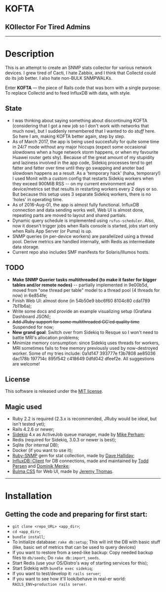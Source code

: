 # KOFTA
## KOllector For Tired Admins

---

# Description
This is an attempt to create an SNMP stats collector for various network devices.
I grew tired of Cacti, I hate Zabbix, and I think that Collectd could do its job
better. I also hate non-BULK SNMPWALKs.

Enter **KOFTA** — the piece of Rails code that was born with a single purpose: To
replace Collectd and to feed InfluxDB with data, with style.

## State
* I was thinking about saying something about discontinuing KOFTA (considering that I got a new job so I don't work with networks that much now), but I suddenly remembered that I wanted to do *stuff* here. So here I am, making KOFTA better again, step by step.
* As of March 2017, the app is being used succesfully for quite some time in 24/7 mode without any major hiccups (expect some occasional slowdowns when a huge network storm happens, or when my favourite Huawei router gets shy). Because of the great amount of my stupidity and laziness involved in the app code, Sidekiq processes tend to get fatter and fatter over time until they go swapping and anoter bad slowdown happens as a result. As a 'temporary hack' (haha, temporary!) I used Monit with a custom config that restarts Sidekiq workers when they exceed 900MiB RSS -- on my current environment and device/metrics set that results in restarting workers every 2 days or so. But because this setup uses 3 separate Sidekiq workers, there is no 'holes' in operating time.
* As of 2016-Aug-01, the app is almost fully functional. InfluxDB connection and data sending works well, Web UI is almost done, repeating parts are moved to layout and shared partials.
* Dynamic query schedule is implemented using `rufus-scheduler`. Also, now it doesn't trigger jobs when Rails console is started, jobs start only when Rails App Server (or Puma) is up.
* SNMP queries (in per-device workers) are parallelized using a thread pool. Derive metrics are handled internally, with Redis as intermediate data storage.
* Current repo also includes SMF manifests for Solaris/Illumos hosts.

## TODO
* **Make SNMP Querier tasks multithreaded (to make it faster for bigger tables and/or remote nodes)** -- partially implemented in 9e00b5d, moved from "one thread per table" model to a thread pool (4 threads for now) in 6e854fe;
* Finish Web UI: almost done (in 54b50e9 bbc6f60 8104c80 cda1789 7b11b6a);
* Write some docs and provide an example visualizing setup (Grafana Dashboard JSON);
* ~~Add JRuby support for some multithreaded GC'ed quality time~~ Suspended for now;
* **New grand goal**: Switch over from Sidekiq to Resque so I won't need to battle MRI's allocation problems;
* Minimize memory consumption: since Sidekiq uses threads for workers, MRI sometimes fails to free memory previously used by now-destroyed worker. Some of my tries include: 0a1d147 393777e f3b7808 ae85036 dac178b 197714c 895f542 c418649 0dfd042 dfeef2e. All suggestions are welcome!

## License
This software is released under the [MIT license](https://opensource.org/licenses/MIT).

## Magic used
* Ruby 2.2 is required (2.3.x is recommended, JRuby would be ideal, but isn't tested yet);
* Rails 4.2.6 or newer;
* [Sidekiq](https://github.com/mperham/sidekiq) 4.x as ActiveJob queue manager, made by [Mike Perham](https://github.com/mperham);
* Redis (required for Sidekiq, 3.0.3 or newer is best);
* Sqlite (for internal DB);
* Docker (if you want to use it);
* [Ruby-SNMP](https://github.com/hallidave/ruby-snmp) gem for stat collection, made by [Dave Halliday](https://github.com/hallidave);
* [InfluxDB::Client](https://github.com/influxdata/influxdb-ruby) for DB connections, made and maintained by [Todd Persen](https://github.com/toddboom) and [Dominik Menke](https://github.com/dmke);
* [Bulma CSS](http://bulma.io/) for Web UI, made by [Jeremy Thomas](https://github.com/jgthms).

---

# Installation
## Getting the code and preparing for first start:
* `git clone <repo_URL> <app_dir>`;
* `cd <app_dir>`;
* `bundle install`;
* To initialize database: `rake db:setup`;
   This will init the DB with basic stuff (like, basic set of metrics that can be used to query devices)
* If you want to restore from a seed-like backup:
   Copy needed backup files to `db/seeds`;
   Do `rake db:import_seeds`.
* Start Redis (use your OS/Distro's way of starting services for this);
* Start Sidekiq with `bundle exec sidekiq`;
* If you want to test/develop it: `rails server`;
* If you want to see how it'll look/behave in real-er world: `RAILS_ENV=production rails server`.

